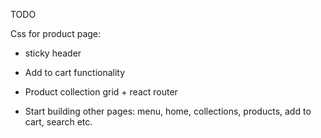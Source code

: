 TODO

Css for product page:
- sticky header

- Add to cart functionality
- Product collection grid + react router
- Start building other pages: menu, home, collections, products, add to cart, search etc.
